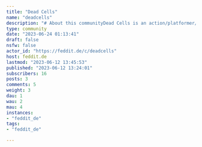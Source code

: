 ```yaml
---
title: "Dead Cells" 
name: "deadcells"
description: "# About this communityDead Cells is an action/platformer/roguelite game developed by Motion Twin, a French independent developer based in Bordeaux. It's available on all current gaming platforms. This community is here for anyone wanting to discuss the game. Everyone is welcome to participate! Please read the rules before you post but don't be shy, come say hi!***# Rules::: spoiler 1. Be niceBe civil with fellow members and welcoming to new users. Don't flame, insult, harass people, etc... Avoid git gud or skill issue comments, and try to be patient with newcomers.:::***:::spoiler 2. Stay on topicOnly post Dead Cells-related content. Gifs, screenshots, discussion, suggestions, questions, memes are all welcome as long as it remains on topic and somewhat interesting to other members (see next rule).:::***:::spoiler 3. No low-effort or duplicate postsDuplicative posts about in-game occurrences (Symmetrical Lance's can break shields affix bug) or other low-effort posts will be removed.:::***:::spoiler 4. No spam, self-promotion or clickbaitPlease no ads for your youtube/twitch channel or streams here. Posting a funny clip or an incredible run is perfectly fine, but it should be interesting enough to Lemmy users to justify it. Just because a 2h video has a hilarious bug in it doesn't mean you should post the whole video. Caps lock clickbait titles are especially criminal. Examples of things that are not allowed: Watch me stream dead cells, Doing hard mode runs! Speed run attempts today! DEAD CELLS TWITCH GIVEAWAY!!!, etc..:::***:::spoiler 5. Posting guidelinesSee previous rules for the general idea. Be helpful to new players, try to give them good advice. Don't post methods to cheat in Daily runs. Please don't encourage newbies to cheat when they're looking for advice. No porn, gore, etc.:::"
type: community
date: "2023-06-24 01:13:41"
draft: false
nsfw: false
actor_id: "https://feddit.de/c/deadcells"
host: feddit.de
lastmod: "2023-06-12 13:45:53"
published: "2023-06-12 13:24:01"
subscribers: 16
posts: 3
comments: 5
weight: 3
dau: 1
wau: 2
mau: 4
instances:
- "feddit_de"
tags: 
- "feddit_de"

---
```


